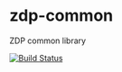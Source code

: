 # zdp-common
ZDP common library

[![Build Status](https://travis-ci.org/zerodaypayments/zdp-common.svg?branch=master)](https://travis-ci.org/zerodaypayments/zdp-common)

